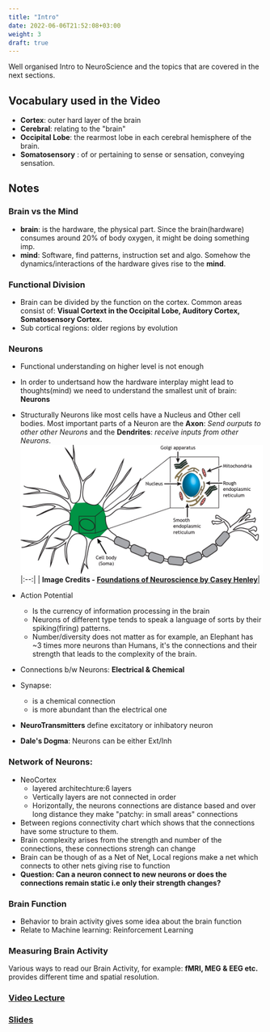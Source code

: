 ```yaml
---
title: "Intro"
date: 2022-06-06T21:52:08+03:00
weight: 3
draft: true
---
```


Well organised Intro to NeuroScience and the topics that are covered in the next sections.

## Vocabulary used in the Video

* **Cortex**: outer hard layer of the brain
* **Cerebral**: relating to the "brain"
* **Occipital Lobe**: the rearmost lobe in each cerebral hemisphere of the brain.
* **Somatosensory** : of or pertaining to sense or sensation, conveying sensation.

## Notes

### Brain vs the Mind
- **brain**: is the hardware, the physical part. Since the brain(hardware) consumes around 20% of body oxygen, it might be doing something imp.
- **mind**: Software, find patterns, instruction set and algo. Somehow the dynamics/interactions of the hardware gives rise to the **mind**.
### Functional Division
- Brain can be divided by the function on the cortex. Common areas consist of: **Visual Cortext in the Occipital Lobe, Auditory Cortex, Somatosensory Cortex.**
- Sub cortical regions: older regions by evolution
### Neurons
- Functional understanding on higher level is not enough
- In order to undertsand how the hardware interplay might lead to thoughts(mind) we need to understand the smallest unit of brain: **Neurons**
- Structurally Neurons like most cells have a Nucleus and Other cell bodies. Most important parts of a Neuron are the **Axon**: *Send ourputs to other other Neurons* and the **Dendrites**: *receive inputs from other Neurons*.
![Neuron Structure](images/Soma.png)
|:--:|
| <b>Image Credits - [Foundations of Neuroscience by Casey Henley](https://openbooks.lib.msu.edu/neuroscience/)</b>|

- Action Potential 
    - Is the currency of information processing in the brain
    - Neurons of different type tends to speak a language of sorts by their spiking(firing) patterns.
    - Number/diversity does not matter as for example, an Elephant has ~3 times more neurons than Humans, it's the connections and their strength that leads to the complexity of the brain.
- Connections b/w Neurons: **Electrical & Chemical**
- Synapse:
    - is a chemical connection
    - is more abundant than the electrical one
- **NeuroTransmitters** define excitatory or inhibatory neuron
- **Dale's Dogma**: Neurons can be either Ext/Inh

### Network of Neurons: 
- NeoCortex
    - layered architechture:6 layers
    - Vertically layers are not connected in order
    - Horizontally, the neurons connections are distance based and over long distance they make "patchy: in small areas" connections
 - Between regions connectivity chart which shows that the connections have some structure to them.
 - Brain complexity arises from the strength and number of the connections, these connections strengh can change
 - Brain can be though of as a Net of Net, Local regions make a net which connects to other nets giving rise to function
 - **Question: Can a neuron connect to new neurons or does the connections remain static i.e only their strength changes?**

### Brain Function
- Behavior to brain activity gives some idea about the brain function
- Relate to Machine learning: Reinforcement Learning

### Measuring Brain Activity
Various ways to read our Brain Activity, for example: **fMRI, MEG & EEG etc.** provides different time and spatial resolution.

### [Video Lecture](https://youtube.com/watch?v=F8gTfydUFjc)
### [Slides](https://compneuro.neuromatch.io/tutorials/W0D0_NeuroVideoSeries/student/W0D0_Tutorial2.html#)